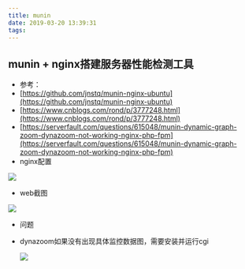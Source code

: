 ```yaml
---
title: munin
date: 2019-03-20 13:39:31
tags:
---
```


## munin + nginx搭建服务器性能检测工具
* 参考：
 * [https://github.com/jnstq/munin-nginx-ubuntu](https://github.com/jnstq/munin-nginx-ubuntu)
 * [https://www.cnblogs.com/rond/p/3777248.html](https://www.cnblogs.com/rond/p/3777248.html)
 * [https://serverfault.com/questions/615048/munin-dynamic-graph-zoom-dynazoom-not-working-nginx-php-fpm](https://serverfault.com/questions/615048/munin-dynamic-graph-zoom-dynazoom-not-working-nginx-php-fpm)
* nginx配置

 <a href="https://i.imgur.com/6OJ12FP.png"><img src="https://i.imgur.com/6OJ12FP.png"/></a>

* web截图

 <a href="https://i.imgur.com/WgxBkmJ.png"><img src="https://i.imgur.com/WgxBkmJ.png"/></a>

* 问题
 * dynazoom如果没有出现具体监控数据图，需要安装并运行cgi

    <a href="https://i.imgur.com/NdSxGv6.png"><img src="https://i.imgur.com/NdSxGv6.png"/></a>
